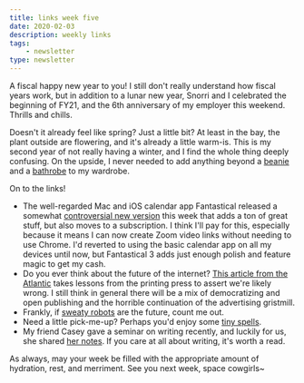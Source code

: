 ```yaml
---
title: links week five
date: 2020-02-03
description: weekly links
tags: 
    - newsletter
type: newsletter
---
```


A fiscal happy new year to you! I still don't really understand how fiscal years work, but in addition to a lunar new year, Snorri and I celebrated the beginning of FY21, and the 6th anniversary of my employer this weekend. Thrills and chills. 

Doesn't it already feel like spring? Just a little bit? At least in the bay, the plant outside are flowering, and it's already a little warm-is. This is my second year of not really having a winter, and I find the whole thing deeply confusing. On the upside, I never needed to add anything beyond a [beanie](https://www.tannergoods.com/products/merino-watch-cap) and a [bathrobe](https://www.parachutehome.com/products/waffle-robe) to my wardrobe.

On to the links!

- The well-regarded Mac and iOS calendar app Fantastical released a somewhat [controversial new version](https://www.macstories.net/reviews/the-new-fantastical-review/) this week that adds a ton of great stuff, but also moves to a subscription. I think I'll pay for this, especially because it means I can now create Zoom video links without needing to use Chrome. I'd reverted to using the basic calendar app on all my devices until now, but Fantastical 3 adds just enough polish and feature magic to get my cash.
- Do you ever think about the future of the internet? [This article from the Atlantic](https://www.theatlantic.com/magazine/archive/2020/01/before-zuckerberg-gutenberg/603034/) takes lessons from the printing press to assert we're likely wrong. I still think in general there will be a mix of democratizing and open publishing and the horrible continuation of the advertising gristmill. 
- Frankly, if [sweaty robots](https://www.theverge.com/2020/1/29/21113421/soft-robot-hands-sweat-overheating-research) are the future, count me out.
- Need a little pick-me-up? Perhaps you'd enjoy some [tiny spells](https://tinyspells.xyz).
- My friend Casey gave a seminar on writing recently, and luckily for us, she shared [her notes](https://caseyplett.wordpress.com/2020/01/31/notes-from-my-seminar-at-usask/). If you care at all about writing, it's worth a read.

As always, may your week be filled with the appropriate amount of hydration, rest, and merriment. See you next week, space cowgirls~